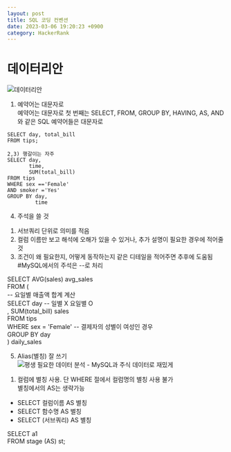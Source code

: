 ```yaml
---
layout: post
title: SQL 코딩 컨벤션 
date: 2023-03-06 19:20:23 +0900
category: HackerRank
---
```


# 데이터리안 
![데이터리안](https://datarian.io/blog/good-sql-code)  

1) 예약어는 대문자로  
예약어는 대문자로 첫 번째는 SELECT, FROM, GROUP BY, HAVING, AS, AND 와 같은 SQL 예약어들은 대문자로  
```MySQL
SELECT day, total_bill  
FROM tips;  

2,3) 행갈이는 자주  
SELECT day,    
       time,    
       SUM(total_bill)    
FROM tips  
WHERE sex =='Female'  
AND smoker ='Yes'   
GROUP BY day,
         time      
```

4) 주석을 쓸 것  
1. 서브쿼리 단위로 의미를 적음     
2. 컬럼 이름만 보고 해석에 오해가 있을 수 있거나, 추가 설명이 필요한 경우에 적어줄 것  
3. 조건이 왜 필요한지, 어떻게 동작하는지 같은 디테일을 적어주면 추후에 도움됨    
#MySQL에서의 주석은 --로 처리  

SELECT AVG(sales) avg_sales  
FROM (  
  -- 요일별 매출액 합계 계산  
  SELECT day -- 일별 X 요일별 O  
       , SUM(total_bill) sales  
  FROM tips  
  WHERE sex = 'Female' -- 결제자의 성별이 여성인 경우  
  GROUP BY day  
) daily_sales    

5) Alias(별칭) 잘 쓰기  
![평생 필요한 데이터 분석 - MySQL과 주식 데이터로 재밌게](https://wikidocs.net/131380)  

1. 컬럼에 별칭 사용. 단 WHERE 절에서 컬럼명의 별칭 사용 불가   
   별칭에서의 AS는 생략가능  

- SELECT 컬럼이름 AS 별칭  
- SELECT 함수명 AS 별칭   
- SELECT (서브쿼리) AS 별칭   

SELECT a1  
FROM stage (AS) st;  
